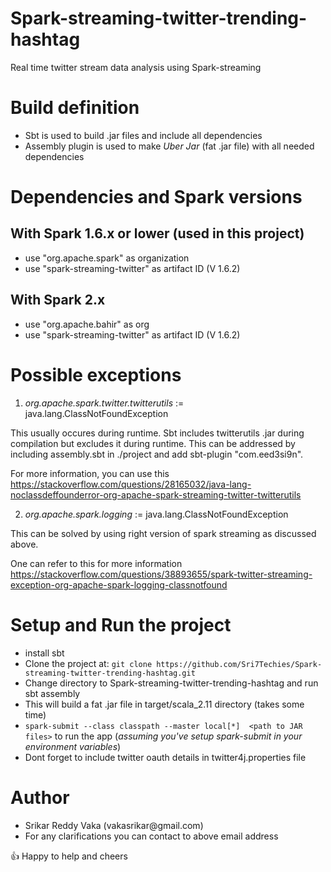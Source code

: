 # Spark-streaming-twitter-trending-hashtag
Real time twitter stream data analysis using Spark-streaming

# Build definition
- Sbt is used to build .jar files and include all dependencies
- Assembly plugin is used to make *Uber Jar* (fat .jar file) with all needed dependencies

# Dependencies and Spark versions
## With Spark 1.6.x or lower (used in this project)
- use "org.apache.spark" as organization
- use "spark-streaming-twitter" as artifact ID (V 1.6.2)
## With Spark 2.x
- use "org.apache.bahir" as org
- use "spark-streaming-twitter" as artifact ID (V 1.6.2)

# Possible exceptions

1. *org.apache.spark.twitter.twitterutils* := java.lang.ClassNotFoundException

This usually occures during runtime. Sbt includes twitterutils .jar during compilation but excludes it during runtime. This can be addressed by including assembly.sbt in ./project and add sbt-plugin "com.eed3si9n".

For more information, you can use this https://stackoverflow.com/questions/28165032/java-lang-noclassdeffounderror-org-apache-spark-streaming-twitter-twitterutils

2. *org.apache.spark.logging* := java.lang.ClassNotFoundException

This can be solved by using right version of spark streaming as discussed above.

One can refer to this for more information
https://stackoverflow.com/questions/38893655/spark-twitter-streaming-exception-org-apache-spark-logging-classnotfound

# Setup and Run the project
- install sbt
- Clone the project at: `git clone https://github.com/Sri7Techies/Spark-streaming-twitter-trending-hashtag.git`
- Change directory to Spark-streaming-twitter-trending-hashtag and run sbt assembly 
- This will build a fat .jar file in target/scala_2.11 directory (takes some time)
- ```spark-submit --class classpath --master local[*]  <path to JAR files>``` to run the app (*assuming you've setup spark-submit in your environment variables*)
- Dont forget to include twitter oauth details in twitter4j.properties file

# Author
- Srikar Reddy Vaka (vakasrikar\@gmail\.com)
- For any clarifications you can contact to above email address 

:+1: Happy to help and cheers 
